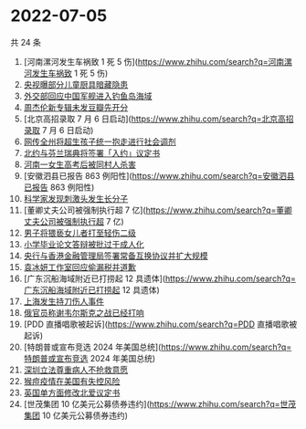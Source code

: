 # 2022-07-05

共 24 条

<!-- BEGIN -->
<!-- 最后更新时间 Tue Jul 05 2022 18:16:19 GMT+0800 (China Standard Time) -->

1. [河南漯河发生车祸致 1 死 5 伤](https://www.zhihu.com/search?q=河南漯河发生车祸致 1 死 5 伤)
1. [央视曝部分儿童厨具暗藏隐患](https://www.zhihu.com/search?q=央视曝部分儿童厨具暗藏隐患)
1. [外交部回应中国军舰进入钓鱼岛海域](https://www.zhihu.com/search?q=外交部回应中国军舰进入钓鱼岛海域)
1. [周杰伦新专辑未发豆瓣先开分](https://www.zhihu.com/search?q=周杰伦新专辑未发豆瓣先开分)
1. [北京高招录取 7 月 6 日启动](https://www.zhihu.com/search?q=北京高招录取 7 月 6 日启动)
1. [网传全州将超生孩子统一抱走进行社会调剂](https://www.zhihu.com/search?q=网传全州将超生孩子统一抱走进行社会调剂)
1. [北约与芬兰瑞典将签署「入约」议定书](https://www.zhihu.com/search?q=北约与芬兰瑞典将签署「入约」议定书)
1. [河南一女生高考后被同村人杀害](https://www.zhihu.com/search?q=河南一女生高考后被同村人杀害)
1. [安徽泗县已报告 863 例阳性](https://www.zhihu.com/search?q=安徽泗县已报告 863 例阳性)
1. [科学家发现刺激头发生长分子](https://www.zhihu.com/search?q=科学家发现刺激头发生长分子)
1. [董卿丈夫公司被强制执行超 7 亿](https://www.zhihu.com/search?q=董卿丈夫公司被强制执行超 7 亿)
1. [男子将猥亵女儿者打至轻伤二级](https://www.zhihu.com/search?q=男子将猥亵女儿者打至轻伤二级)
1. [小学毕业论文答辩被批过于成人化](https://www.zhihu.com/search?q=小学毕业论文答辩被批过于成人化)
1. [央行与香港金融管理局签署常备互换协议并扩大规模](https://www.zhihu.com/search?q=央行与香港金融管理局签署常备互换协议并扩大规模)
1. [袁冰妍工作室回应偷漏税并道歉](https://www.zhihu.com/search?q=袁冰妍工作室回应偷漏税并道歉)
1. [广东沉船海域附近已打捞起 12 具遗体](https://www.zhihu.com/search?q=广东沉船海域附近已打捞起 12 具遗体)
1. [上海发生持刀伤人事件](https://www.zhihu.com/search?q=上海发生持刀伤人事件)
1. [俄官员称谢韦尔斯克之战已经打响](https://www.zhihu.com/search?q=俄官员称谢韦尔斯克之战已经打响)
1. [PDD 直播唱歌被起诉](https://www.zhihu.com/search?q=PDD 直播唱歌被起诉)
1. [特朗普或宣布竞选 2024 年美国总统](https://www.zhihu.com/search?q=特朗普或宣布竞选 2024 年美国总统)
1. [深圳立法尊重病人不抢救意愿](https://www.zhihu.com/search?q=深圳立法尊重病人不抢救意愿)
1. [猴痘疫情在美国有失控风险](https://www.zhihu.com/search?q=猴痘疫情在美国有失控风险)
1. [英国单方面修改北爱议定书](https://www.zhihu.com/search?q=英国单方面修改北爱议定书)
1. [世茂集团 10 亿美元公募债券违约](https://www.zhihu.com/search?q=世茂集团 10 亿美元公募债券违约)

<!-- END -->
